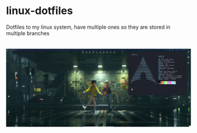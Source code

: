 # linux-dotfiles
Dotfiles to my linux system, have multiple ones so they are stored in multiple branches
\
\
\
![image info](assets/virtual-arch-screen.jpg)
